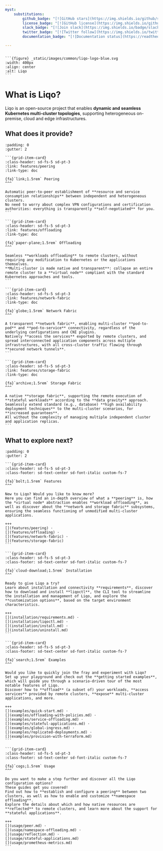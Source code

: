 ```yaml
---
myst:
    substitutions:
        github_badge: "[![GitHub stars](https://img.shields.io/github/stars/liqotech/liqo.svg?logo=github)](https://GitHub.com/liqotech/liqo/stargazers/)"
        license_badge: "[![GitHub license](https://img.shields.io/github/license/liqotech/liqo.svg)](https://github.com/liqotech/liqo/blob/master/LICENSE)"
        slack_badge: "[![Join slack](https://img.shields.io/badge/slack-liqo.io-blueviolet?logo=slack)](https://join.slack.com/t/liqo-io/shared_invite/zt-h20212gg-g24YvN6MKiD9bacFeqZttQ)"
        twitter_badge: "[![Twitter follow](https://img.shields.io/twitter/follow/liqo_io?style=flat&color=ff69b4&logo=twitter)](https://twitter.com/liqo_io)"
        documentation_badge: "[![Documentation status](https://readthedocs.org/projects/liqo/badge)](https://doc.liqo.io)"

---
```


<!-- markdownlint-disable first-line-h1 -->
<!-- Badges above the Liqo logo -->
```{centered} {{ github_badge }} {{ license_badge }} {{ slack_badge }} {{ twitter_badge }} {{ documentation_badge }}
```

<!-- Liqo logo image -->
````{cssclass} custom-logo-image
```{figure} _static/images/common/liqo-logo-blue.svg
:width: 400px
:align: center
:alt: Liqo
```
````

# What is Liqo?

Liqo is an open-source project that enables **dynamic and seamless Kubernetes multi-cluster topologies**, supporting heterogeneous on-premise, cloud and edge infrastructures.

## What does it provide?

````{grid} 1 1 1 2
:padding: 0
:gutter: 2

```{grid-item-card}
:class-header: sd-fs-5 sd-pt-3
:link: features/peering
:link-type: doc

{fa}`link;1.5rem` Peering
^^^

Automatic peer-to-peer establishment of **resource and service consumption relationships** between independent and heterogeneous clusters.
No need to worry about complex VPN configurations and certification authorities: everything is transparently **self-negotiated** for you.
```

```{grid-item-card}
:class-header: sd-fs-5 sd-pt-3
:link: features/offloading
:link-type: doc

{fa}`paper-plane;1.5rem` Offloading
^^^

Seamless **workloads offloading** to remote clusters, without requiring any modification to Kubernetes or the applications themselves.
**Multi-cluster is made native and transparent**: collapse an entire remote cluster to a **virtual node** compliant with the standard Kubernetes approaches and tools.
```

```{grid-item-card}
:class-header: sd-fs-5 sd-pt-3
:link: features/network-fabric
:link-type: doc

{fa}`globe;1.5rem` Network Fabric
^^^

A transparent **network fabric**, enabling multi-cluster **pod-to-pod** and **pod-to-service** connectivity, regardless of the underlying configurations and CNI plugins.
Natively **access the services** exported by remote clusters, and spread interconnected application components across multiple infrastructures, with all cross-cluster traffic flowing through **secured network tunnels**.
```

```{grid-item-card}
:class-header: sd-fs-5 sd-pt-3
:link: features/storage-fabric
:link-type: doc

{fa}`archive;1.5rem` Storage Fabric
^^^

A native **storage fabric**, supporting the remote execution of **stateful workloads** according to the **data gravity** approach.
Seamlessly extend standard (e.g., database) **high availability deployment techniques** to the multi-cluster scenarios, for **increased guarantees**.
All without the complexity of managing multiple independent cluster and application replicas.
```
````

## What to explore next?

````{grid} 1 1 1 2
:padding: 0
:gutter: 2

```{grid-item-card}
:class-header: sd-fs-5 sd-pt-3
:class-footer: sd-text-center sd-font-italic custom-fs-7

{fa}`bolt;1.5rem` Features
^^^

New to Liqo? Would you like to know more?
Here you can find an in-depth overview of what a **peering** is, how the *virtual node* abstraction enables **workload offloading**, as well as discover about the **network and storage fabric** subsystems, ensuring the seamless functioning of unmodified multi-cluster applications.

+++
[](features/peering) ·
[](features/offloading) ·
[](features/network-fabric) ·
[](features/storage-fabric)
```

```{grid-item-card}
:class-header: sd-fs-5 sd-pt-3
:class-footer: sd-text-center sd-font-italic custom-fs-7

{fa}`cloud-download;1.5rem` Installation
^^^

Ready to give Liqo a try?
Learn about installation and connectivity **requirements**, discover how to download and install **liqoctl**, the CLI tool to streamline the installation and management of Liqo, and explore the **customization options**, based on the target environment characteristics.

+++
[](installation/requirements.md) ·
[](installation/liqoctl.md) ·
[](installation/install.md) ·
[](installation/uninstall.md)
```

```{grid-item-card}
:class-header: sd-fs-5 sd-pt-3
:class-footer: sd-text-center sd-font-italic custom-fs-7

{fa}`search;1.5rem` Examples
^^^

Would you like to quickly join the fray and experiment with Liqo?
Set up your playground and check out the **getting started examples**, which will guide you through a scenario-driven tour of the most notable features of Liqo.
Discover how to **offload** (a subset of) your workloads, **access services** provided by remote clusters, **expose** multi-cluster applications, and more.

+++
[](examples/quick-start.md) ·
[](examples/offloading-with-policies.md) ·
[](examples/service-offloading.md) ·
[](examples/stateful-applications.md) ·
[](examples/global-ingress.md) ·
[](examples/replicated-deployments.md) ·
[](examples/provision-with-terraform.md)
```

```{grid-item-card}
:class-header: sd-fs-5 sd-pt-3
:class-footer: sd-text-center sd-font-italic custom-fs-7

{fa}`cogs;1.5rem` Usage
^^^

Do you want to make a step further and discover all the Liqo configuration options?
These guides get you covered!
Find out how to **establish and configure a peering** between two clusters, as well as how to enable and customize **namespace offloading**.
Explore the details about which and how native resources are **reflected** to remote clusters, and learn more about the support for **stateful applications**.

+++
[](usage/peer.md) ·
[](usage/namespace-offloading.md) ·
[](usage/reflection.md) ·
[](usage/stateful-applications.md)
[](usage/prometheus-metrics.md)
```
````
